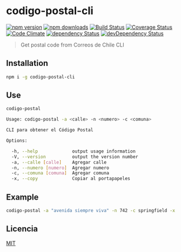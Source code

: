 # codigo-postal-cli

[![npm version](https://img.shields.io/npm/v/codigo-postal-cli.svg?style=flat-square)](https://www.npmjs.com/package/codigo-postal-cli)
[![npm downloads](https://img.shields.io/npm/dm/codigo-postal-cli.svg?style=flat-square)](https://www.npmjs.com/package/codigo-postal-cli)
[![Build Status](https://img.shields.io/travis/lgaticaq/codigo-postal-cli.svg?style=flat-square)](https://travis-ci.org/lgaticaq/codigo-postal-cli)
[![Coverage Status](https://img.shields.io/coveralls/lgaticaq/codigo-postal-cli/master.svg?style=flat-square)](https://coveralls.io/github/lgaticaq/codigo-postal-cli?branch=master)
[![Code Climate](https://img.shields.io/codeclimate/github/lgaticaq/codigo-postal-cli.svg?style=flat-square)](https://codeclimate.com/github/lgaticaq/codigo-postal-cli)
[![dependency Status](https://img.shields.io/david/lgaticaq/codigo-postal-cli.svg?style=flat-square)](https://david-dm.org/lgaticaq/codigo-postal-cli#info=dependencies)
[![devDependency Status](https://img.shields.io/david/dev/lgaticaq/codigo-postal-cli.svg?style=flat-square)](https://david-dm.org/lgaticaq/codigo-postal-cli#info=devDependencies)

> Get postal code from Correos de Chile CLI

## Installation

```bash
npm i -g codigo-postal-cli
```

## Use

```bash
codigo-postal

Usage: codigo-postal -a <calle> -n <numero> -c <comuna>

CLI para obtener el Código Postal

Options:

  -h, --help             output usage information
  -V, --version          output the version number
  -a, --calle [calle]    Agregar calle
  -n, --numero [numero]  Agregar numero
  -c, --comuna [comuna]  Agregar comuna
  -x, --copy             Copiar al portapapeles
```

## Example

```bash
codigo-postal -a "avenida siempre viva" -n 742 -c springfield -x
```

## Licencia

[MIT](https://tldrlegal.com/license/mit-license)
